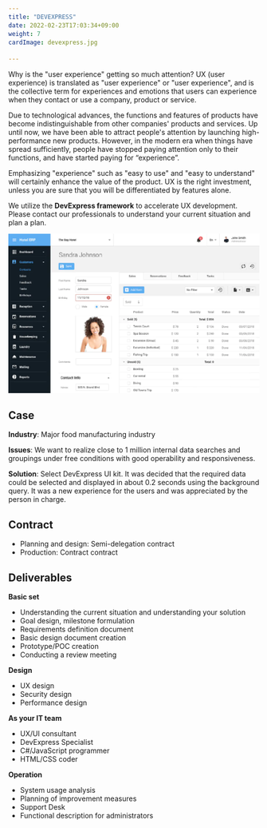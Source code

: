 ```yaml
---
title: "DEVEXPRESS"
date: 2022-02-23T17:03:34+09:00
weight: 7
cardImage: devexpress.jpg

---
```


Why is the "user experience" getting so much attention? UX (user experience) is translated as "user experience" or "user experience", and is the collective term for experiences and emotions that users can experience when they contact or use a company, product or service.

Due to technological advances, the functions and features of products have become indistinguishable from other companies' products and services. Up until now, we have been able to attract people's attention by launching high-performance new products. However, in the modern era when things have spread sufficiently, people have stopped paying attention only to their functions, and have started paying for “experience”.

Emphasizing "experience" such as "easy to use" and "easy to understand" will certainly enhance the value of the product. UX is the right investment, unless you are sure that you will be differentiated by features alone.

We utilize the **DevExpress framework** to accelerate UX development. Please contact our professionals to understand your current situation and plan a plan.

![ Image is not Available !](devexpress.webp)

## Case

**Industry**: Major food manufacturing industry

**Issues**: We want to realize close to 1 million internal data searches and groupings under free conditions with good operability and responsiveness.

**Solution**: Select DevExpress UI kit. It was decided that the required data could be selected and displayed in about 0.2 seconds using the background query. It was a new experience for the users and was appreciated by the person in charge.

## Contract

- Planning and design: Semi-delegation contract
- Production: Contract contract

## Deliverables

**Basic set**

- Understanding the current situation and understanding your solution
- Goal design, milestone formulation
- Requirements definition document
- Basic design document creation
- Prototype/POC creation
- Conducting a review meeting



**Design**

- UX design
- Security design
- Performance design

**As your IT team**

- UX/UI consultant
- DevExpress Specialist
- C#/JavaScript programmer
- HTML/CSS coder

**Operation**

- System usage analysis
- Planning of improvement measures
- Support Desk
- Functional description for administrators